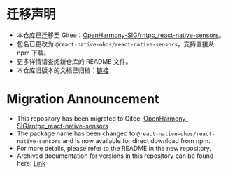 #  迁移声明

- 本仓库已迁移至 Gitee：[OpenHarmony-SIG/rntpc_react-native-sensors](https://gitee.com/openharmony-sig/rntpc_react-native-sensors)。
- 包名已更改为 `@react-native-ohos/react-native-sensors`，支持直接从 npm 下载。
- 更多详情请查阅新仓库的 README 文件。
- 本仓库旧版本的文档已归档：[链接](/doc/zh-cn.md)

# Migration Announcement

- This repository has been migrated to Gitee: [OpenHarmony-SIG/rntpc_react-native-sensors](https://gitee.com/openharmony-sig/rntpc_react-native-sensors)
- The package name has been changed to `@react-native-ohos/react-native-sensors` and is now available for direct download from npm.
- For more details, please refer to the README in the new repository.
- Archived documentation for versions in this repository can be found here: [Link](/doc/en.md)